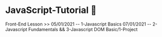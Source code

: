 # JavaScript-Tutorial :pencil:
Front-End Lesson >> 
05/01/2021 -- 1-Javascript Basics
07/01/2021 -- 2-Javascript Fundamentals && 3-Javascript DOM Basic/1-Project
